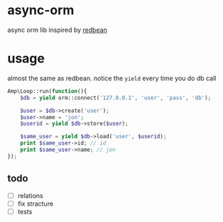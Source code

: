# async-orm

async orm lib inspired by [redbean](https://redbeanphp.com)

# usage

almost the same as redbean. notice the `yield` every time you do db call

```php
Amp\Loop::run(function(){
    $db = yield orm::connect('127.0.0.1', 'user', 'pass', 'db');

    $user = $db->create('user');
    $user->name = 'jon';
    $userid = yield $db->store($user);

    $same_user = yield $db->load('user', $userid);
    print $same_user->id; // id
    print $same_user->name; // jon
});
```

## todo

- [ ] relations
- [ ] fix stracture
- [ ] tests
